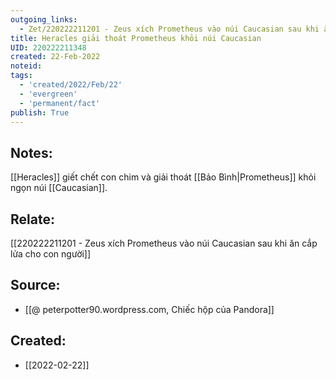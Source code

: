 ```yaml
---
outgoing_links:
  - Zet/220222211201 - Zeus xích Prometheus vào núi Caucasian sau khi ăn cắp lửa cho con người
title: Heracles giải thoát Prometheus khỏi núi Caucasian
UID: 220222211348
created: 22-Feb-2022
noteid:
tags:
  - 'created/2022/Feb/22'
  - 'evergreen'
  - 'permanent/fact'
publish: True
---
```

## Notes:
[[Heracles]] giết chết con chim và giải thoát  [[Bảo Bình|Prometheus]] khỏi ngọn núi [[Caucasian]].

## Relate:
[[220222211201 - Zeus xích Prometheus vào núi Caucasian sau khi ăn cắp lửa cho con người]]

## Source:
- [[@ peterpotter90.wordpress.com, Chiếc hộp của Pandora]]




## Created:
- [[2022-02-22]]
